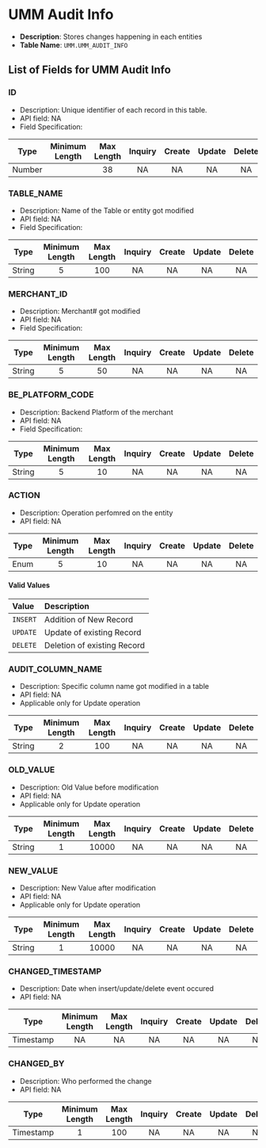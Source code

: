 # UMM Audit Info

* **Description**: Stores changes happening in each entities
* **Table Name**: `UMM.UMM_AUDIT_INFO`

## List of Fields for UMM Audit Info

### ID

* Description: Unique identifier of each record in this table.
* API field: NA
* Field Specification:

| Type   | Minimum Length | Max Length | Inquiry  |    Create    |    Update    |    Delete    |
|--------|:--------------:|:----------:|:--------:|:------------:|:------------:|:------------:|
| Number  |         |    38        |    NA     | NA     | NA |    NA     |

### TABLE_NAME

* Description: Name of the Table or entity got modified
* API field: NA
* Field Specification:

| Type   | Minimum Length | Max Length | Inquiry  |    Create    |    Update    |    Delete    |
|--------|:--------------:|:----------:|:--------:|:------------:|:------------:|:------------:|
| String  |     5    |    100        |    NA     | NA     | NA |    NA     |

### MERCHANT_ID

* Description: Merchant# got modified
* API field: NA
* Field Specification:

| Type   | Minimum Length | Max Length | Inquiry  |    Create    |    Update    |    Delete    |
|--------|:--------------:|:----------:|:--------:|:------------:|:------------:|:------------:|
| String  |     5    |    50        |    NA     | NA     | NA |    NA     |

### BE_PLATFORM_CODE

* Description:  Backend Platform of the merchant  
* API field: NA
* Field Specification:

| Type   | Minimum Length | Max Length | Inquiry  |    Create    |    Update    |    Delete    |
|--------|:--------------:|:----------:|:--------:|:------------:|:------------:|:------------:|
| String  |     5    |    10        |    NA     | NA     | NA |    NA     |

### ACTION

* Description:  Operation perfomred on the entity
* API field: NA

| Type   | Minimum Length | Max Length | Inquiry  |    Create    |    Update    |    Delete    |
|--------|:--------------:|:----------:|:--------:|:------------:|:------------:|:------------:|
| Enum  |     5    |    10        |    NA     | NA     | NA |    NA     |

#### Valid Values

|         Value        |                    Description                 |
|:----------------------|:------------------------------------------------|
| `INSERT`     |   Addition of New Record      |
| `UPDATE`     |   Update of existing Record       |
| `DELETE`     |   Deletion of existing Record |

### AUDIT_COLUMN_NAME

* Description:  Specific column name got modified in a table
* API field: NA
* Applicable only for Update operation

| Type   | Minimum Length | Max Length | Inquiry  |    Create    |    Update    |    Delete    |
|--------|:--------------:|:----------:|:--------:|:------------:|:------------:|:------------:|
| String  |     2    |    100        |    NA     | NA     | NA |    NA     |

### OLD_VALUE

* Description:  Old Value before modification
* API field: NA
* Applicable only for Update operation

| Type   | Minimum Length | Max Length | Inquiry  |    Create    |    Update    |    Delete    |
|--------|:--------------:|:----------:|:--------:|:------------:|:------------:|:------------:|
| String  |     1    |    10000        |    NA     | NA     | NA |    NA     |

### NEW_VALUE

* Description:  New Value after modification
* API field: NA
* Applicable only for Update operation

| Type   | Minimum Length | Max Length | Inquiry  |    Create    |    Update    |    Delete    |
|--------|:--------------:|:----------:|:--------:|:------------:|:------------:|:------------:|
| String  |     1    |    10000        |    NA     | NA     | NA |    NA     |

### CHANGED_TIMESTAMP

* Description:   Date when insert/update/delete event occured  
* API field: NA

| Type   | Minimum Length | Max Length | Inquiry  |    Create    |    Update    |    Delete    |
|--------|:--------------:|:----------:|:--------:|:------------:|:------------:|:------------:|
| Timestamp   |     NA    |    NA        |    NA     | NA     | NA |    NA     |

### CHANGED_BY

* Description:   Who performed the change  
* API field: NA

| Type   | Minimum Length | Max Length | Inquiry  |    Create    |    Update    |    Delete    |
|--------|:--------------:|:----------:|:--------:|:------------:|:------------:|:------------:|
| Timestamp   |     1    |    100        |    NA     | NA     | NA |    NA     |
